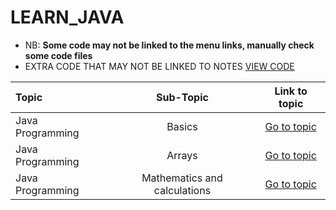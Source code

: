 # LEARN_JAVA

- NB: **Some code may not be linked to the menu links, manually check some code files**
- EXTRA CODE THAT MAY NOT BE LINKED TO NOTES [VIEW CODE](./CODE_COLLECTION)

 
Topic | Sub-Topic | Link to topic
:-- | :--: | :--: 
Java Programming | Basics | [Go to topic](./TOPICS/BASICS)
Java Programming | Arrays | [Go to topic](./TOPICS/ARRAYS)
Java Programming | Mathematics and calculations | [Go to topic](./TOPICS/CALCULATION)
